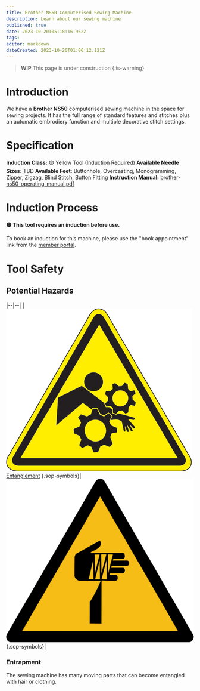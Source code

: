 ```yaml
---
title: Brother NS50 Computerised Sewing Machine
description: Learn about our sewing machine
published: true
date: 2023-10-20T05:18:16.952Z
tags: 
editor: markdown
dateCreated: 2023-10-20T01:06:12.121Z
---
```


> **WIP** This page is under construction
{.is-warning}

# Introduction

We have a **Brother NS50** computerised sewing machine in the space for sewing projects. It has the full range of standard features and stitches plus an automatic embrodiery function and multiple decorative stitch settings.

# Specification

**Induction Class:** :yellow_circle: Yellow Tool (Induction Required)
**Available Needle Sizes:** TBD
**Available Feet**: Buttonhole, Overcasting, Monogramming, Zipper, Zigzag, Blind Stitch, Button Fitting
**Instruction Manual:** [brother-ns50-operating-manual.pdf](/tools/brother-ns50-operating-manual.pdf)

# Induction Process

**:yellow_circle: This tool requires an induction before use.**

To book an induction for this machine, please use the "book appointment" link from the [member portal](https://portal.brisbanemaker.space/).

# Tool Safety

## Potential Hazards

|--|--|
|![entrapment.png](/sops/warning-icons/entrapment.png)[Entanglement]() {.sop-symbols}|![sharp_element.png](/sops/warning-icons/sharp_element.png) {.sop-symbols}|

### Entrapment

The sewing machine has many moving parts that can become entangled with hair or clothing. 